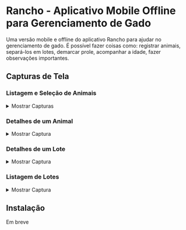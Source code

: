 # Rancho - Aplicativo Mobile Offline para Gerenciamento de Gado

Uma versão mobile e offline do aplicativo Rancho para ajudar no gerenciamento de gado. É possível fazer coisas como: registrar animais, separá-los em lotes, demarcar prole, acompanhar a idade, fazer observações importantes.

## Capturas de Tela

### Listagem e Seleção de Animais
<details>
  <summary>Mostrar Capturas</summary>
  
  <img src="https://github.com/gustavohernandes11/rancho-mobile/assets/66632840/314d86cb-952f-4e60-b3eb-cca7ac89d403" width="500">
  <img src="https://github.com/gustavohernandes11/rancho-mobile/assets/66632840/3a59ce7d-2cc4-4a32-b472-8cdae1b30e5d" width="500">

</details>

### Detalhes de um Animal
<details>
  <summary>Mostrar Captura</summary>
  
  <img src="https://github.com/gustavohernandes11/rancho-mobile/assets/66632840/49afba20-6a0d-46c7-a9b3-1a8bfb448ef3" width="500">

</details>

### Detalhes de um Lote
<details>
  <summary>Mostrar Captura</summary>
  
  <img src="https://github.com/gustavohernandes11/rancho-mobile/assets/66632840/73eb5c39-f3b7-4ddf-bfcf-e335e75c4691" width="500">

</details>

### Listagem de Lotes
<details>
  <summary>Mostrar Captura</summary>
  
  <img src="https://github.com/gustavohernandes11/rancho-mobile/assets/66632840/5ed538ef-ad1e-401f-82b6-0df7b49dc9ea" width="300">

</details>

## Instalação
Em breve
